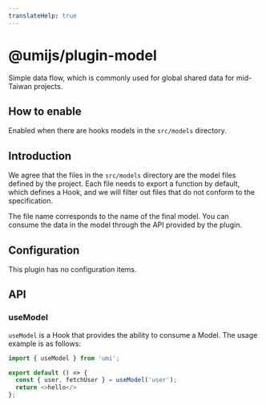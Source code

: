 ```yaml
---
translateHelp: true
---
```


# @umijs/plugin-model


Simple data flow, which is commonly used for global shared data for mid-Taiwan projects.

## How to enable

Enabled when there are hooks models in the `src/models` directory.

## Introduction

We agree that the files in the `src/models` directory are the model files defined by the project. Each file needs to export a function by default, which defines a Hook, and we will filter out files that do not conform to the specification.

The file name corresponds to the name of the final model. You can consume the data in the model through the API provided by the plugin.

## Configuration

This plugin has no configuration items.

## API

### useModel

`useModel` is a Hook that provides the ability to consume a Model. The usage example is as follows:

```js
import { useModel } from 'umi';

export default () => {
  const { user, fetchUser } = useModel('user');
  return <>hello</>
};
```
